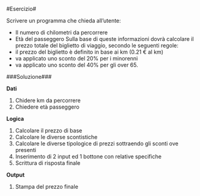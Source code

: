 #Esercizio# 

Scrivere un programma che chieda all’utente:
- Il numero di chilometri da percorrere
- Età del passeggero
Sulla base di queste informazioni dovrà calcolare il prezzo totale del biglietto di viaggio, secondo le seguenti regole:
- il prezzo del biglietto è definito in base ai km (0.21 € al km)
- va applicato uno sconto del 20% per i minorenni
- va applicato uno sconto del 40% per gli over 65.

###Soluzione### 

**Dati**

1. Chidere km da percorrere
2. Chiedere età passeggero

**Logica**

1. Calcolare il prezzo di base
2. Calcolare le diverse scontistiche
3. Calcolare le diverse tipologice di prezzi sottraendo gli sconti ove presenti
4. Inserimento di 2 input ed 1 bottone con relative specifiche
5. Scrittura di risposta finale 


**Output**

1. Stampa del prezzo finale

